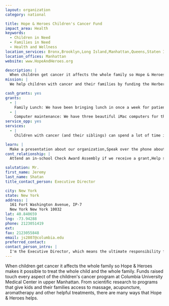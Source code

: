 ```yaml
---
layout: organization
category: national

title: Hope & Heroes Children's Cancer Fund
impact_area: Health
keywords: 
  - Children in Need
  - Families in Need
  - Health and Wellness
location_services: Bronx,Brooklyn,Long Island,Manhattan,Queens,Staten Island,Greater New York
location_offices: Manhattan
website: www.HopeAndHeroes.org

description: |
  When children get cancer it affects the whole family so Hope & Heroes makes it possible to treat the whole child and the whole family. Funds raised touch every aspect of the children's cancer program at Columbia University Medical Center in upper Manhattan. From scientific research to programs that give kids and their families access to massage, acupuncture, aromatherapy and other helpful treatments, there are many ways that Hope & Heroes helps.
mission: |
  We help children with cancer and their families by funding the Herbert Irving Child & Adolescent Oncology Center at Columbia University Medical Center in New York City.

cash_grants: yes
grants: 
  - |
    Family Lunch: We have been bringing lunch in once a week for patient families. During lunch they have a chance to talk to each other and to hear experts speak about a subject that concerns them (insurance, school, finances, etc.). $250/week
  - |
    Computer maintenance: We have three beautiful iMac computers for the patients and families in the waiting area. They get a lot of use so sometimes something goes wrong or parts break and need to be replaced. $100+
service_opp: yes
services: 
  - |
    Children with cancer (and their siblings) can spend a lot of time in the hospital and need lots of things to make their time here more fun. Toy drives can help make sure that we have goodies to give them when times get hard.

learn: |
  Make a presentation about our organization,Speak over the phone about our work
cont_relationship: |
  Attend an in-school Check Award Assembly if we receive a grant,Help students tell local newspapers and media about their grant and/or project with us

salutation: Mr.
first_name: Jeremy
last_name: Shatan
title_contact_person: Executive Director

city: New York
state: New York
address: |
  161 Fort Washington Avenue, IP-7  
  New York New York 10032
lat: 40.840659
lng: -73.94288
phone: 2123051419
ext: 
fax: 2123055848
email: js2807@columbia.edu
preferred_contact: 
contact_person_intro: |
  I'm the Executive Director, which means the ultimate responsibility for running the organization lies with me. I've worked at Hope & Heroes since 2005 and I love it! Not only do I enjoy doing good in the world by helping children and families but I also have a personal reason for getting involved: my first child had a brain tumor. Even though we weren't able to successfully treat him, I knew that helping other families who were dealing with childhood cancer was what I wanted to do.
---
```

When children get cancer it affects the whole family so Hope & Heroes makes it possible to treat the whole child and the whole family. Funds raised touch every aspect of the children's cancer program at Columbia University Medical Center in upper Manhattan. From scientific research to programs that give kids and their families access to massage, acupuncture, aromatherapy and other helpful treatments, there are many ways that Hope & Heroes helps.